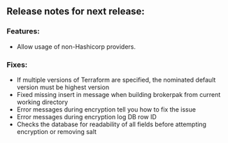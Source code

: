 ## Release notes for next release:

### Features:
- Allow usage of non-Hashicorp providers.

### Fixes:
- If multiple versions of Terraform are specified, the nominated default version must be highest version
- Fixed missing insert in message when building brokerpak from current working directory
- Error messages during encryption tell you how to fix the issue
- Error messages during encryption log DB row ID
- Checks the database for readability of all fields before attempting encryption or removing salt

